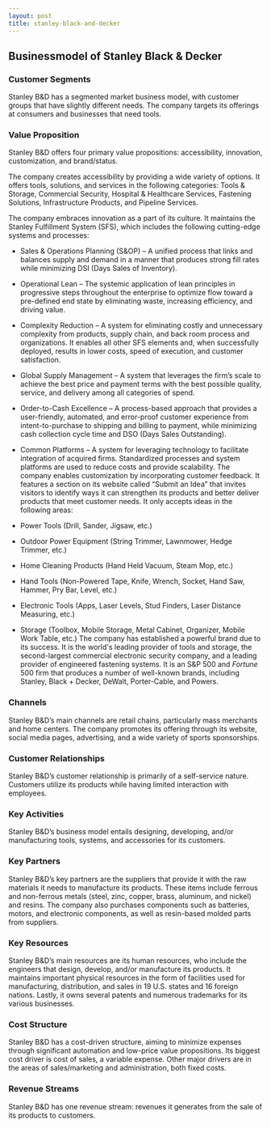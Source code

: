 ```yaml
---
layout: post
title: stanley-black-and-decker
---
```


Businessmodel of Stanley Black & Decker
----------------------------------------

### Customer Segments

Stanley B&D has a segmented market business model, with customer groups that have slightly different needs. The company targets its offerings at consumers and businesses that need tools.

### Value Proposition

Stanley B&D offers four primary value propositions: accessibility, innovation, customization, and brand/status.

The company creates accessibility by providing a wide variety of options. It offers tools, solutions, and services in the following categories: Tools & Storage, Commercial Security, Hospital & Healthcare Services, Fastening Solutions, Infrastructure Products, and Pipeline Services.

The company embraces innovation as a part of its culture. It maintains the Stanley Fulfillment System (SFS), which includes the following cutting-edge systems and processes:

 * Sales & Operations Planning (S&OP) – A unified process that links and balances supply and demand in a manner that produces strong fill rates while minimizing DSI (Days Sales of Inventory).
* Operational Lean – The systemic application of lean principles in progressive steps throughout the enterprise to optimize flow toward a pre-defined end state by eliminating waste, increasing efficiency, and driving value.
* Complexity Reduction – A system for eliminating costly and unnecessary complexity from products, supply chain, and back room process and organizations. It enables all other SFS elements and, when successfully deployed, results in lower costs, speed of execution, and customer satisfaction.
* Global Supply Management – A system that leverages the firm’s scale to achieve the best price and payment terms with the best possible quality, service, and delivery among all categories of spend.
* Order-to-Cash Excellence – A process-based approach that provides a user-friendly, automated, and error-proof customer experience from intent-to-purchase to shipping and billing to payment, while minimizing cash collection cycle time and DSO (Days Sales Outstanding).
* Common Platforms – A system for leveraging technology to facilitate integration of acquired firms. Standardized processes and system platforms are used to reduce costs and provide scalability.
 The company enables customization by incorporating customer feedback. It features a section on its website called “Submit an Idea” that invites visitors to identify ways it can strengthen its products and better deliver products that meet customer needs. It only accepts ideas in the following areas:

 * Power Tools (Drill, Sander, Jigsaw, etc.)
* Outdoor Power Equipment (String Trimmer, Lawnmower, Hedge Trimmer, etc.)
* Home Cleaning Products (Hand Held Vacuum, Steam Mop, etc.)
* Hand Tools (Non-Powered Tape, Knife, Wrench, Socket, Hand Saw, Hammer, Pry Bar, Level, etc.)
* Electronic Tools (Apps, Laser Levels, Stud Finders, Laser Distance Measuring, etc.)
* Storage (Toolbox, Mobile Storage, Metal Cabinet, Organizer, Mobile Work Table, etc.)
 The company has established a powerful brand due to its success. It is the world's leading provider of tools and storage, the second-largest commercial electronic security company, and a leading provider of engineered fastening systems. It is an S&P 500 and *Fortune* 500 firm that produces a number of well-known brands, including Stanley, Black + Decker, DeWalt, Porter-Cable, and Powers.

### Channels

Stanley B&D’s main channels are retail chains, particularly mass merchants and home centers. The company promotes its offering through its website, social media pages, advertising, and a wide variety of sports sponsorships.

### Customer Relationships

Stanley B&D’s customer relationship is primarily of a self-service nature. Customers utilize its products while having limited interaction with employees.

### Key Activities

Stanley B&D’s business model entails designing, developing, and/or manufacturing tools, systems, and accessories for its customers.

### Key Partners

Stanley B&D’s key partners are the suppliers that provide it with the raw materials it needs to manufacture its products. These items include ferrous and non-ferrous metals (steel, zinc, copper, brass, aluminum, and nickel) and resins. The company also purchases components such as batteries, motors, and electronic components, as well as resin-based molded parts from suppliers.

### Key Resources

Stanley B&D’s main resources are its human resources, who include the engineers that design, develop, and/or manufacture its products. It maintains important physical resources in the form of facilities used for manufacturing, distribution, and sales in 19 U.S. states and 16 foreign nations. Lastly, it owns several patents and numerous trademarks for its various businesses.

### Cost Structure

Stanley B&D has a cost-driven structure, aiming to minimize expenses through significant automation and low-price value propositions. Its biggest cost driver is cost of sales, a variable expense. Other major drivers are in the areas of sales/marketing and administration, both fixed costs.

### Revenue Streams

Stanley B&D has one revenue stream: revenues it generates from the sale of its products to customers.
